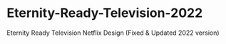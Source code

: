 # Eternity-Ready-Television-2022
Eternity Ready Television Netflix Design 
(Fixed &amp; Updated 2022 version)
